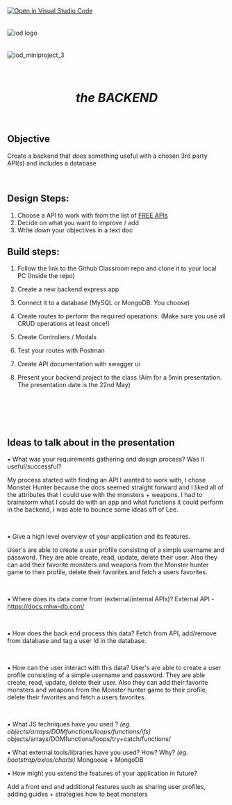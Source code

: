 [![Open in Visual Studio Code](https://classroom.github.com/assets/open-in-vscode-718a45dd9cf7e7f842a935f5ebbe5719a5e09af4491e668f4dbf3b35d5cca122.svg)](https://classroom.github.com/online_ide?assignment_repo_id=11095716&assignment_repo_type=AssignmentRepo)
</br></br></br>
![iod logo](https://x4w8f4y8.rocketcdn.me/wp-content/uploads/2020/05/iod_h_tp_white_c.png)
</br></br></br>
![iod_miniproject_3](https://i.ibb.co/Gx5cNRS/Screenshot-2023-05-03-at-11-12-47-PM.png)
</br></br></br>

<div align="center">

# _the BACKEND_

</div>

</br>

## Objective

Create a backend that does something useful with a chosen 3rd party API(s) and includes a database

<br>

## Design Steps:

1. Choose a API to work with from the list of [FREE APIs](https://docs.google.com/spreadsheets/d/15iDpjqyBkSse9wcN7vvQvORBvX8P_ivAjm-iKXp776Y/edit#gid=0)
2. Decide on what you want to improve / add
3. Write down your objectives in a text doc

## Build steps:

1. Follow the link to the Github Classroom repo and clone it to your local PC
   (Inside the repo)
2. Create a new backend express app
3. Connect it to a database (MySQL or MongoDB. You choose)
4. Create routes to perform the required operations. (Make sure you use all CRUD operations at least once!)
5. Create Controllers / Modals
6. Test your routes with Postman
7. Create API documentation with swagger ui

8. Present your backend project to the class (Aim for a 5min presentation. The presentation date is the 22nd May)

<br><br><br><br>

## Ideas to talk about in the presentation

▪ What was your requirements gathering and design process? Was it useful/successful?

My process started with finding an API I wanted to work with, I chose Monster Hunter because the docs seemed straight forward and I liked all of the attributes that I could use with the monsters + weapons. I had to brainstorm what I could do with an app and what functions it could perform in the backend, I was able to bounce some ideas off of Lee.

</br>

▪ Give a high level overview of your application and its features.

User's are able to create a user profile consisting of a simple username and password. They are able create, read, update, delete their user. Also they can add their favorite monsters and weapons from the Monster hunter game to their profile, delete their favorites and fetch a users favorites.

</br>

▪ Where does its data come from (external/internal APIs)?
External API - https://docs.mhw-db.com/

</br>

▪ How does the back end process this data?
Fetch from API, add/remove from database and tag a user Id in the database.

</br>

▪ How can the user interact with this data?
User's are able to create a user profile consisting of a simple username and password. They are able create, read, update, delete their user. Also they can add their favorite monsters and weapons from the Monster hunter game to their profile, delete their favorites and fetch a users favorites.

</br>

▪ What JS techniques have you used ?
_(eg. objects/arrays/DOMfunctions/loops/functions/ifs)_
objects/arrays/DOMfunctions/loops/try+catch/functions/
</br>

▪ What external tools/libraries have you used? How? Why?
_(eg. bootstrap/axios/charts)_
Mongoose + MongoDB
</br>

▪ How might you extend the features of your application in future?

Add a front end and additional features such as sharing user profiles, adding guides + strategies how to beat monsters

</br></br></br></br></br>
